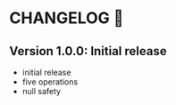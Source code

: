 # CHANGELOG :scroll:

## Version 1.0.0: Initial release

- initial release
- five operations
- null safety
